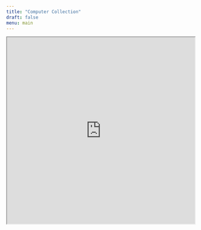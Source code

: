 ```yaml
---
title: "Computer Collection"
draft: false
menu: main
---
```


<iframe width=100% height=500 src="https://docs.google.com/spreadsheets/d/e/2PACX-1vTBWD7hWCwRfe3-CJ6p17pth8P3GusqISKhJP7q6CPALM6nwWjyuj93J5fzXJZaZlKtxdXIqM9DjsLm/pubhtml?widget=true&amp;headers=false"></iframe>